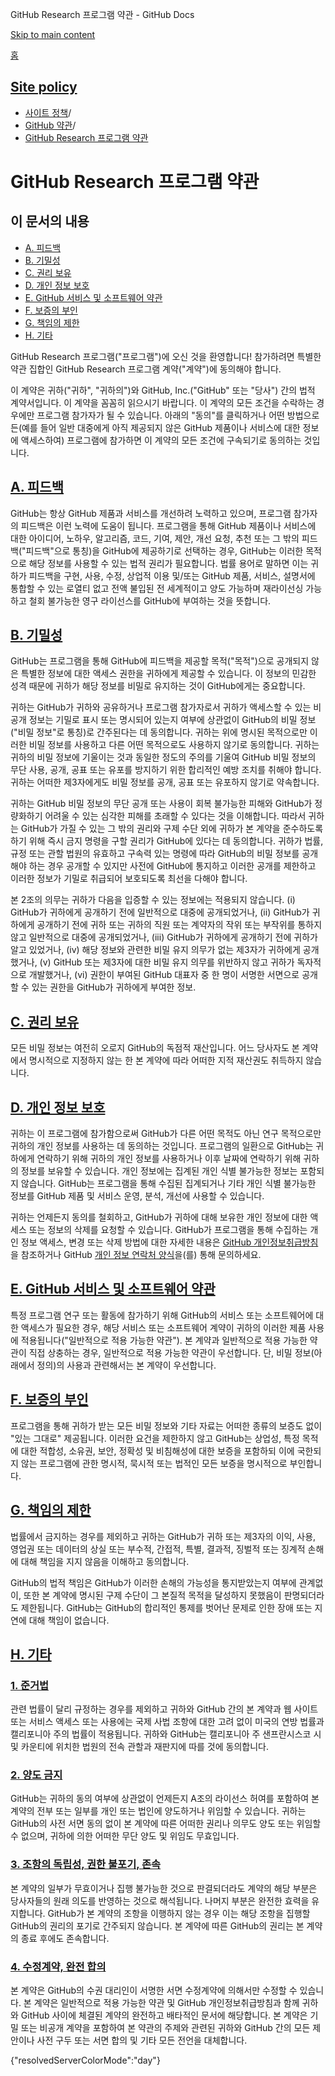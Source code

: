 GitHub Research 프로그램 약관 - GitHub Docs

[Skip to main content](#main-content)

[홈](/ko)

[Site policy](/ko/site-policy)
----------

* [사이트 정책](/ko/site-policy)/
* [GitHub 약관](/ko/site-policy/github-terms)/
* [GitHub Research 프로그램 약관](/ko/site-policy/github-terms/github-research-program-terms)

GitHub Research 프로그램 약관
==========

이 문서의 내용
----------

* [A. 피드백](#a-your-feedback)
* [B. 기밀성](#b-confidentiality)
* [C. 권리 보유](#c-reservation-of-rights)
* [D. 개인 정보 보호](#d-privacy)
* [E. GitHub 서비스 및 소프트웨어 약관](#e-github-services-and-software-terms)
* [F. 보증의 부인](#f-disclaimer-of-warranties)
* [G. 책임의 제한](#g-limitation-of-liability)
* [H. 기타](#h-miscellaneous)

GitHub Research 프로그램("프로그램")에 오신 것을 환영합니다! 참가하려면 특별한 약관 집합인 GitHub Research 프로그램 계약("계약")에 동의해야 합니다.

이 계약은 귀하("귀하", "귀하의")와 GitHub, Inc.("GitHub" 또는 "당사") 간의 법적 계약서입니다. 이 계약을 꼼꼼히 읽으시기 바랍니다. 이 계약의 모든 조건을 수락하는 경우에만 프로그램 참가자가 될 수 있습니다. 아래의 "동의"를 클릭하거나 어떤 방법으로든(예를 들어 일반 대중에게 아직 제공되지 않은 GitHub 제품이나 서비스에 대한 정보에 액세스하여) 프로그램에 참가하면 이 계약의 모든 조건에 구속되기로 동의하는 것입니다.

[A. 피드백](#a-your-feedback)
----------

GitHub는 항상 GitHub 제품과 서비스를 개선하려 노력하고 있으며, 프로그램 참가자의 피드백은 이런 노력에 도움이 됩니다. 프로그램을 통해 GitHub 제품이나 서비스에 대한 아이디어, 노하우, 알고리즘, 코드, 기여, 제안, 개선 요청, 추천 또는 그 밖의 피드백("피드백"으로 통칭)을 GitHub에 제공하기로 선택하는 경우, GitHub는 이러한 목적으로 해당 정보를 사용할 수 있는 법적 권리가 필요합니다. 법률 용어로 말하면 이는 귀하가 피드백을 구현, 사용, 수정, 상업적 이용 및/또는 GitHub 제품, 서비스, 설명서에 통합할 수 있는 로열티 없고 전액 불입된 전 세계적이고 양도 가능하며 재라이선싱 가능하고 철회 불가능한 영구 라이선스를 GitHub에 부여하는 것을 뜻합니다.

[B. 기밀성](#b-confidentiality)
----------

GitHub는 프로그램을 통해 GitHub에 피드백을 제공할 목적("목적")으로 공개되지 않은 특별한 정보에 대한 액세스 권한을 귀하에게 제공할 수 있습니다. 이 정보의 민감한 성격 때문에 귀하가 해당 정보를 비밀로 유지하는 것이 GitHub에게는 중요합니다.

귀하는 GitHub가 귀하와 공유하거나 프로그램 참가자로서 귀하가 액세스할 수 있는 비공개 정보는 기밀로 표시 또는 명시되어 있는지 여부에 상관없이 GitHub의 비밀 정보("비밀 정보"로 통칭)로 간주된다는 데 동의합니다. 귀하는 위에 명시된 목적으로만 이러한 비밀 정보를 사용하고 다른 어떤 목적으로도 사용하지 않기로 동의합니다. 귀하는 귀하의 비밀 정보에 기울이는 것과 동일한 정도의 주의를 기울여 GitHub 비밀 정보의 무단 사용, 공개, 공표 또는 유포를 방지하기 위한 합리적인 예방 조치를 취해야 합니다. 귀하는 어떠한 제3자에게도 비밀 정보를 공개, 공표 또는 유포하지 않기로 약속합니다.

귀하는 GitHub 비밀 정보의 무단 공개 또는 사용이 회복 불가능한 피해와 GitHub가 정량화하기 어려울 수 있는 심각한 피해를 초래할 수 있다는 것을 이해합니다. 따라서 귀하는 GitHub가 가질 수 있는 그 밖의 권리와 구제 수단 외에 귀하가 본 계약을 준수하도록 하기 위해 즉시 금지 명령을 구할 권리가 GitHub에 있다는 데 동의합니다. 귀하가 법률, 규정 또는 관할 법원의 유효하고 구속력 있는 명령에 따라 GitHub의 비밀 정보를 공개해야 하는 경우 공개할 수 있지만 사전에 GitHub에 통지하고 이러한 공개를 제한하고 이러한 정보가 기밀로 취급되어 보호되도록 최선을 다해야 합니다.

본 2조의 의무는 귀하가 다음을 입증할 수 있는 정보에는 적용되지 않습니다. (i) GitHub가 귀하에게 공개하기 전에 일반적으로 대중에 공개되었거나, (ii) GitHub가 귀하에게 공개하기 전에 귀하 또는 귀하의 직원 또는 계약자의 작위 또는 부작위를 통하지 않고 일반적으로 대중에 공개되었거나, (iii) GitHub가 귀하에게 공개하기 전에 귀하가 알고 있었거나, (iv) 해당 정보와 관련한 비밀 유지 의무가 없는 제3자가 귀하에게 공개했거나, (v) GitHub 또는 제3자에 대한 비밀 유지 의무를 위반하지 않고 귀하가 독자적으로 개발했거나, (vi) 권한이 부여된 GitHub 대표자 중 한 명이 서명한 서면으로 공개할 수 있는 권한을 GitHub가 귀하에게 부여한 정보.

[C. 권리 보유](#c-reservation-of-rights)
----------

모든 비밀 정보는 여전히 오로지 GitHub의 독점적 재산입니다. 어느 당사자도 본 계약에서 명시적으로 지정하지 않는 한 본 계약에 따라 어떠한 지적 재산권도 취득하지 않습니다.

[D. 개인 정보 보호](#d-privacy)
----------

귀하는 이 프로그램에 참가함으로써 GitHub가 다른 어떤 목적도 아닌 연구 목적으로만 귀하의 개인 정보를 사용하는 데 동의하는 것입니다. 프로그램의 일환으로 GitHub는 귀하에게 연락하기 위해 귀하의 개인 정보를 사용하거나 이후 날짜에 연락하기 위해 귀하의 정보를 보유할 수 있습니다. 개인 정보에는 집계된 개인 식별 불가능한 정보는 포함되지 않습니다. GitHub는 프로그램을 통해 수집된 집계되거나 기타 개인 식별 불가능한 정보를 GitHub 제품 및 서비스 운영, 분석, 개선에 사용할 수 있습니다.

귀하는 언제든지 동의를 철회하고, GitHub가 귀하에 대해 보유한 개인 정보에 대한 액세스 또는 정보의 삭제를 요청할 수 있습니다. GitHub가 프로그램을 통해 수집하는 개인 정보 액세스, 변경 또는 삭제 방법에 대한 자세한 내용은 [GitHub 개인정보취급방침](/ko/site-policy/privacy-policies/github-privacy-statement)을 참조하거나 GitHub [개인 정보 연락처 양식](https://github.com/contact/privacy)을(를) 통해 문의하세요.

[E. GitHub 서비스 및 소프트웨어 약관](#e-github-services-and-software-terms)
----------

특정 프로그램 연구 또는 활동에 참가하기 위해 GitHub의 서비스 또는 소프트웨어에 대한 액세스가 필요한 경우, 해당 서비스 또는 소프트웨어 계약이 귀하의 이러한 제품 사용에 적용됩니다("일반적으로 적용 가능한 약관"). 본 계약과 일반적으로 적용 가능한 약관이 직접 상충하는 경우, 일반적으로 적용 가능한 약관이 우선합니다. 단, 비밀 정보(아래에서 정의)의 사용과 관련해서는 본 계약이 우선합니다.

[F. 보증의 부인](#f-disclaimer-of-warranties)
----------

프로그램을 통해 귀하가 받는 모든 비밀 정보와 기타 자료는 어떠한 종류의 보증도 없이 "있는 그대로" 제공됩니다. 이러한 요건을 제한하지 않고 GitHub는 상업성, 특정 목적에 대한 적합성, 소유권, 보안, 정확성 및 비침해성에 대한 보증을 포함하되 이에 국한되지 않는 프로그램에 관한 명시적, 묵시적 또는 법적인 모든 보증을 명시적으로 부인합니다.

[G. 책임의 제한](#g-limitation-of-liability)
----------

법률에서 금지하는 경우를 제외하고 귀하는 GitHub가 귀하 또는 제3자의 이익, 사용, 영업권 또는 데이터의 상실 또는 부수적, 간접적, 특별, 결과적, 징벌적 또는 징계적 손해에 대해 책임을 지지 않음을 이해하고 동의합니다.

GitHub의 법적 책임은 GitHub가 이러한 손해의 가능성을 통지받았는지 여부에 관계없이, 또한 본 계약에 명시된 구제 수단이 그 본질적 목적을 달성하지 못했음이 판명되더라도 제한됩니다. GitHub는 GitHub의 합리적인 통제를 벗어난 문제로 인한 장애 또는 지연에 대해 책임이 없습니다.

[H. 기타](#h-miscellaneous)
----------

### [1. 준거법](#1-governing-law) ###

관련 법률이 달리 규정하는 경우를 제외하고 귀하와 GitHub 간의 본 계약과 웹 사이트 또는 서비스 액세스 또는 사용에는 국제 사법 조항에 대한 고려 없이 미국의 연방 법률과 캘리포니아 주의 법률이 적용됩니다. 귀하와 GitHub는 캘리포니아 주 샌프란시스코 시 및 카운티에 위치한 법원의 전속 관할과 재판지에 따를 것에 동의합니다.

### [2. 양도 금지](#2-non-assignability) ###

GitHub는 귀하의 동의 여부에 상관없이 언제든지 A조의 라이선스 허여를 포함하여 본 계약의 전부 또는 일부를 개인 또는 법인에 양도하거나 위임할 수 있습니다. 귀하는 GitHub의 사전 서면 동의 없이 본 계약에 따른 어떠한 권리나 의무도 양도 또는 위임할 수 없으며, 귀하에 의한 어떠한 무단 양도 및 위임도 무효입니다.

### [3. 조항의 독립성, 권한 불포기, 존속](#3-severability-no-waiver-and-survival) ###

본 계약의 일부가 무효이거나 집행 불가능한 것으로 판결되더라도 계약의 해당 부분은 당사자들의 원래 의도를 반영하는 것으로 해석됩니다. 나머지 부분은 완전한 효력을 유지합니다. GitHub가 본 계약의 조항을 이행하지 않는 경우 이는 해당 조항을 집행할 GitHub의 권리의 포기로 간주되지 않습니다. 본 계약에 따른 GitHub의 권리는 본 계약의 종료 후에도 존속합니다.

### [4. 수정계약, 완전 합의](#4-amendments-complete-agreement) ###

본 계약은 GitHub의 수권 대리인이 서명한 서면 수정계약에 의해서만 수정할 수 있습니다. 본 계약은 일반적으로 적용 가능한 약관 및 GitHub 개인정보취급방침과 함께 귀하와 GitHub 사이에 체결된 계약의 완전하고 배타적인 문서에 해당합니다. 본 계약은 기밀 또는 비공개 계약을 포함하여 본 약관의 주제와 관련된 귀하와 GitHub 간의 모든 제안이나 사전 구두 또는 서면 합의 및 기타 모든 전언을 대체합니다.

{"resolvedServerColorMode":"day"}

